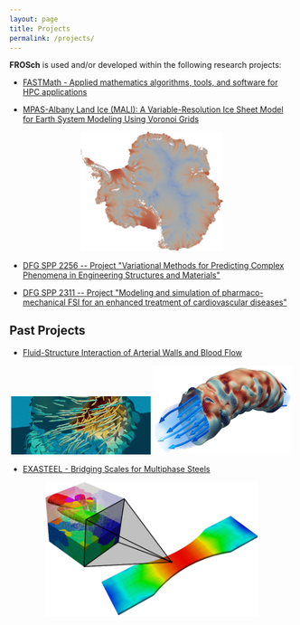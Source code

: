 ```yaml
---
layout: page
title: Projects
permalink: /projects/
---
```

**FROSch** is used and/or developed within the following research projects:

<ul>
<li>
<a href="https://fastmath-scidac.llnl.gov" target="_blank">FASTMath - Applied mathematics algorithms, tools, and software for
HPC applications</a>
</li>
</ul>

<ul>
<li>
<a href="https://climatemodeling.science.energy.gov/research-highlights/mpas-albany-land-ice-mali-variable-resolution-ice-sheet-model-earth-system" target="_blank">MPAS-Albany Land Ice (MALI): A Variable-Resolution Ice Sheet Model for Earth System Modeling Using Voronoi Grids</a>
</li>
</ul>

<center> <img alt="edge basis function" src="/images/velocity-antarctica.png" width="50%"> </center>

<ul>
<li>
<a href="https://www.uni-regensburg.de/mathematik/mathematik-dolzmann/spp-2256/" target="_blank">DFG SPP 2256 -- Project "Variational Methods for Predicting Complex Phenomena in Engineering Structures and Materials"</a>
</li>
</ul>

<ul>
<li>
<a href="https://www.spp2311.uni-stuttgart.de/forschungsprojekte/" target="_blank">DFG SPP 2311 -- Project "Modeling and simulation of pharmaco-mechanical FSI for an enhanced treatment of cardiovascular diseases"</a>
</li>
</ul>

## Past Projects

<ul>
<li>
<a href="http://www.numerik.uni-koeln.de/14080.html" target="_blank">Fluid-Structure Interaction of Arterial Walls and Blood Flow</a>
</li>
</ul>

<center> <img alt="edge basis function" src="/images/stokes-basis-function.png" width="49%"> <img alt="edge basis function" src="/images/wss-bent-artery.png" width="49%">  </center>

<ul>
<li>
<a href="http://www.numerik.uni-koeln.de/14079.html" target="_blank">EXASTEEL - Bridging Scales for Multiphase Steels</a>
</li>
</ul>

<center> <img alt="edge basis function" src="/images/fe2ti_nakajima.png" width="75%"> </center>
